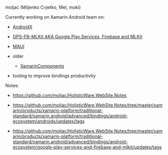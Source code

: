 moljac (Miljenko Cvjetko, Mel, moki)

Currently working on Xamarin.Android team on:

*   [AndroidX](https://github.com/xamarin/AndroidX)

*   [GPS-FB-MLKit AKA Google.Play.Services, Firebase and MLKit](https://github.com/xamarin/GooglePlayServicesComponents)

*    [MAUI](https://github.com/dotnet/maui)

*   older

    *   [XamarinComponents](https://github.com/xamarin/XamarinComponents)

*   tooling to improve bindings productivity

Notes:

*   https://github.com/moljac/HolisticWare.WebSite.Notes

   *   https://github.com/moljac/HolisticWare.WebSite.Notes/tree/master/xamarin/products/xamarin-platform/traditional-standard/xamarin.android/advanced/bindings/android-ecosystem/androidx/updates/tags

   *   https://github.com/moljac/HolisticWare.WebSite.Notes/tree/master/xamarin/products/xamarin-platform/traditional-standard/xamarin.android/advanced/bindings/android-ecosystem/google-play-services-and-firebase-and-mlkit/updates/tags

